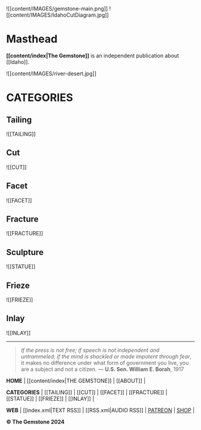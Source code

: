![[content/IMAGES/gemstone-main.png]]
![[content/IMAGES/IdahoCutDiagram.jpg]]

# Masthead

**[[content/index|The Gemstone]]** is an independent publication about [[Idaho]]. 



![[content/IMAGES/river-desert.jpg]]

# CATEGORIES 

## Tailing
![[TAILING]]
## Cut
![[CUT]]
## Facet
![[FACET]]
## Fracture
![[FRACTURE]]
## Sculpture
![[STATUE]]
## Frieze 
![[FRIEZE]]
## Inlay
![[INLAY]]

---

>*If the press is not free; if speech is not independent and untrammeled; if the mind is shackled or made impotent through fear*, it makes no difference under what form of government you live, you are a subject and not a citizen.
— **U.S. Sen. William E. Borah**, 1917

**HOME** | [[content/index|THE GEMSTONE]] | [[ABOUT]] |

**CATEGORIES** | [[TAILING]] | [[CUT]] | [[FACET]] | [[FRACTURE]] | [[STATUE]] | [[FRIEZE]] | [[INLAY]] |

**WEB** | [[index.xml|TEXT RSS]] | [[RSS.xml|AUDIO RSS]] | [PATREON](https://www.patreon.com/) | [SHOP](https://www.youtube.com/watch?v=dQw4w9WgXcQ/) |

**&#169; The Gemstone 2024**